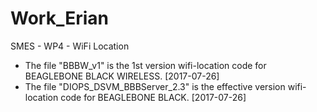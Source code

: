 # Work_Erian
SMES - WP4 - WiFi Location

* The file "BBBW_v1" is the 1st version wifi-location code for BEAGLEBONE BLACK WIRELESS. [2017-07-26]
* The file "DIOPS_DSVM_BBBServer_2.3" is the effective version wifi-location code for BEAGLEBONE BLACK. [2017-07-26]
